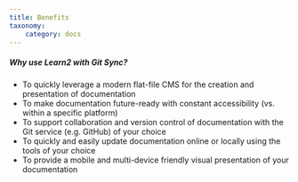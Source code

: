 ```yaml
---
title: Benefits
taxonomy:
    category: docs
---
```


##### Why use Learn2 with Git Sync?
* To quickly leverage a modern flat-file CMS for the creation and presentation of documentation
* To make documentation future-ready with constant accessibility (vs. within a specific platform)
* To support collaboration and version control of documentation with the Git service (e.g. GitHub) of your choice
* To quickly and easily update documentation online or locally using the tools of your choice
* To provide a mobile and multi-device friendly visual presentation of your documentation
